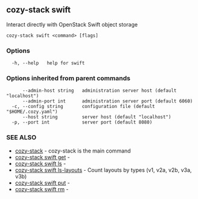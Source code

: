 ## cozy-stack swift

Interact directly with OpenStack Swift object storage

```
cozy-stack swift <command> [flags]
```

### Options

```
  -h, --help   help for swift
```

### Options inherited from parent commands

```
      --admin-host string   administration server host (default "localhost")
      --admin-port int      administration server port (default 6060)
  -c, --config string       configuration file (default "$HOME/.cozy.yaml")
      --host string         server host (default "localhost")
  -p, --port int            server port (default 8080)
```

### SEE ALSO

* [cozy-stack](cozy-stack.md)	 - cozy-stack is the main command
* [cozy-stack swift get](cozy-stack_swift_get.md)	 - 
* [cozy-stack swift ls](cozy-stack_swift_ls.md)	 - 
* [cozy-stack swift ls-layouts](cozy-stack_swift_ls-layouts.md)	 - Count layouts by types (v1, v2a, v2b, v3a, v3b)
* [cozy-stack swift put](cozy-stack_swift_put.md)	 - 
* [cozy-stack swift rm](cozy-stack_swift_rm.md)	 - 

